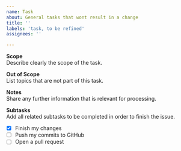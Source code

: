 ```yaml
---
name: Task
about: General tasks that wont result in a change
title: ''
labels: 'task, to be refined'
assignees: ''

---
```


**Scope**  
Describe clearly the scope of the task.

**Out of Scope**  
List topics that are not part of this task.

**Notes**  
Share any further information that is relevant for processing.

**Subtasks**  
Add all related subtasks to be completed in order to finish the issue.
- [x] Finish my changes
- [ ] Push my commits to GitHub
- [ ] Open a pull request
